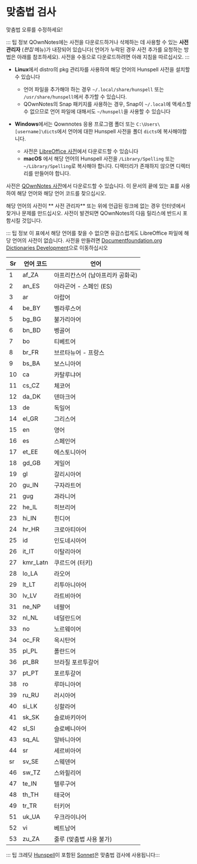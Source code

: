 # 맞춤법 검사

맞춤법 오류를 수정하세요!

::: 팁 정보 QOwnNotes에는 사전을 다운로드하거나 삭제하는 데 사용할 수 있는 **사전 관리자** (_편집_ 메뉴)가 내장되어 있습니다( 언어가 누락된 경우 사전 추가를 요청하는 방법은 아래를 참조하세요). 사전을 수동으로 다운로드하려면 아래 지침을 따르십시오. :::

- **Linux**에서 distro의 pkg 관리자를 사용하여 해당 언어의 Hunspell 사전을 설치할 수 있습니다
  - 언어 파일을 추가해야 하는 경우 `~/.local/share/hunspell` 또는 `/usr/share/hunspell`에서 추가할 수 있습니다.
  - QOwnNotes의 Snap 패키지를 사용하는 경우, Snap이 `~/.local`에 액세스할 수 없으므로 언어 파일에 대해서도 `~/hunspell`을 사용할 수 있습니다

- **Windows**에서는 Qownnotes 응용 프로그램 폴더 또는 `C:\Users\[username]\dicts`에서 언어에 대한 Hunspell 사전을 폴더 `dicts`에 복사해야합니다.
  - 사전은 [LibreOffice 사전](https://github.com/LibreOffice/dictionaries)에서 다운로드할 수 있습니다
  - **macOS** 에서 해당 언어의 Hunspell 사전을 `/Library/Spelling` 또는 `~/Library/Spelling`로 복사해야 합니다. 디렉터리가 존재하지 않으면 디렉터리를 만들어야 합니다.

사전은 [QOwnNotes 사잔](https://github.com/qownnotes/dictionaries)에서 다운로드할 수 있습니다. 이 문서의 끝에 있는 표를 사용하여 해당 언어와 해당 언어 코드를 찾으십시오.

해당 언어의 사전이 ** 사전 관리자** 또는 위에 언급된 링크에 없는 경우 인터넷에서 찾거나 문제를 만드십시오. 사전이 발견되면 QOwnNotes의 다음 릴리스에 반드시 포함시킬 것입니다.

::: 팁 정보 이 표에서 해당 언어를 찾을 수 없으면 유감스럽게도 LibreOffice 파일에 해당 언어의 사전이 없습니다. 사전을 만들려면 [Documentfoundation.org Dictionaries Development](https://wiki.documentfoundation.org/Development/Dictionaries)으로 이동하십시오

| Sr | 언어 코드    | 언어                 |
| -- | -------- | ------------------ |
| 1  | af_ZA    | 아프리칸스어 (남아프리카 공화국) |
| 2  | an_ES    | 아라곤어 - 스페인 (ES)    |
| 3  | ar       | 아랍어                |
| 4  | be_BY    | 벨라루스어              |
| 5  | bg_BG    | 불가리아어              |
| 6  | bn_BD    | 벵골어                |
| 7  | bo       | 티베트어               |
| 8  | br_FR    | 브르타뉴어 - 프랑스        |
| 9  | bs_BA    | 보스니아어              |
| 10 | ca       | 카탈루냐어              |
| 11 | cs_CZ    | 체코어                |
| 12 | da_DK    | 덴마크어               |
| 13 | de       | 독일어                |
| 14 | el_GR    | 그리스어               |
| 15 | en       | 영어                 |
| 16 | es       | 스페인어               |
| 17 | et_EE    | 에스토니아어             |
| 18 | gd_GB    | 게일어                |
| 19 | gl       | 갈리시아어              |
| 20 | gu_IN    | 구자라트어              |
| 21 | gug      | 과라니어               |
| 22 | he_IL    | 히브리어               |
| 23 | hi_IN    | 힌디어                |
| 24 | hr_HR    | 크로아티아어             |
| 25 | id       | 인도네시아어             |
| 26 | it_IT    | 이탈리아어              |
| 27 | kmr_Latn | 쿠르드어 (터키)          |
| 28 | lo_LA    | 라오어                |
| 29 | lt_LT    | 리투아니아어             |
| 30 | lv_LV    | 라트비아어              |
| 31 | ne_NP    | 네팔어                |
| 32 | nl_NL    | 네덜란드어              |
| 33 | no       | 노르웨이어              |
| 34 | oc_FR    | 옥시탄어               |
| 35 | pl_PL    | 폴란드어               |
| 36 | pt_BR    | 브라질 포르투갈어          |
| 37 | pt_PT    | 포르투갈어              |
| 38 | ro       | 루마니아어              |
| 39 | ru_RU    | 러시아어               |
| 40 | si_LK    | 싱할라어               |
| 41 | sk_SK    | 슬로바키아어             |
| 42 | sl_Sl    | 슬로베니아어             |
| 43 | sq_AL    | 알바니아어              |
| 44 | sr       | 세르비아어              |
| sr | sv_SE    | 스웨덴어               |
| 46 | sw_TZ    | 스와힐리어              |
| 47 | te_IN    | 텔루구어               |
| 48 | th_TH    | 태국어                |
| 49 | tr_TR    | 터키어                |
| 51 | uk_UA    | 우크라이나어             |
| 52 | vi       | 베트남어               |
| 53 | zu_ZA    | 줄루 (맞춤법 사용 불가)     |

::: 팁 크레딧 [Hunspell](https://hunspell.github.io/)이 포함된 [Sonnet](https://github.com/KDE/sonnet)은 맞춤법 검사에 사용됩니다:::
